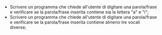 - Scrivere un programma che chiede all'utente di digitare una parola/frase e verificare se la parola/frase inserita contiene sia la lettera "a" e "i";
- Scrivere un programma che chiede all'utente di digitare una parola/frase e verificare se la parola/frase inserita contiene almeno tre vocali diverse;
